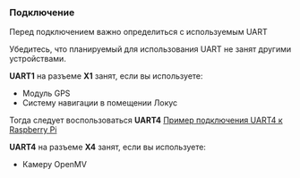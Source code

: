 ### Подключение

Перед подключением важно определиться с используемым UART

Убедитесь, что планируемый для использования UART не занят другими устройствами.

__UART1__ на разъеме __X1__ занят, если вы используете:
* Модуль GPS
* Систему навигации в помещении Локус

Тогда следует воспользоваться __UART4__
[Пример подключения UART4 к Raspberry Pi](/imgs/raspberry_png.png)

__UART4__ на разъеме __X4__ занят, если вы используете:
* Камеру OpenMV



